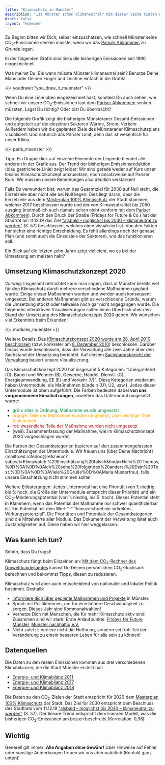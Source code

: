 ```yaml
---
title: "Klimaschutz in Münster"
description: "Ist Münster schon klimaneutral? Mit dieser Seite bieten wir interessierten MünsteranerInnen die Möglichkeit, sich schnell und einfach über Klimaschutz in Münster zu informieren."
draft: false
layout: "kommune"
---
```


Zu Beginn bitten wir Dich, selber einzuschätzen, wie schnell Münster seine
CO<sub>2</sub>-Emissionen senken müsste, wenn wir das [Pariser Abkommen](../../paris-limits) zu Grunde legen.

In der folgenden Grafik sind links die bisherigen Emissionen seit 1990 eingezeichnet.

Was meinst Du: Bis wann müsste Münster klimaneutral sein? Benutze Deine Maus oder Deinen Finger und zeichne einfach in die Grafik!

{{< youdrawit "you_draw_it_muenster" >}}

Wenn Du eine Linie oben eingezeichnet hast, konntest Du auch sehen, wie schnell wir unsere CO<sub>2</sub>-Emissionen laut dem [Pariser Abkommen](../../paris-limits) senken müssten. Lagst Du richtig? Oder bist Du überrascht?

Die folgende Grafik zeigt die bisherigen Münsteraner Gesamt-Emissionen und aufgeteilt auf die einzelnen Sektoren Wärme, Strom, Verkehr. Außerdem haben wir die geplanten Ziele des Münsteraner Klimaschutzplans visualisiert. Und natürlich das Pariser Limit, denn das ist wesentlich für unser Klima.

{{< paris_muenster >}}

Tipp: Ein Doppelklick auf einzelne Elemente der Legende blendet alle anderen in der Grafik aus.
Der Trend der bisherigen Emissionsreduktion (blau gestrichelte Linie) zeigt leider:
Wir sind gerade weder auf Kurs unser lokales Klimaschutzkonzept umzusetzen, noch ansatzweise auf Pariser Kurs.
Wir müssen unsere Bemühungen also deutlich verstärken!

Falls Du verwundert bist, warum das Gesamtziel für 2030 auf Null steht, die Einzelziele aber nicht alle bei Null liegen:
Dies liegt daran, dass die Einzelziele aus dem [Masterplan 100% Klimaschutz](https://www.stadt-muenster.de/klima/unser-klima-2050.html) der Stadt stammen, welcher 2017 beschlossen wurde und der von Klimaneutralität bis 2050 ausging (mutmaßlich auch damals schon nicht konform mit dem [Pariser Abkommen](../../paris-limits)).
Durch den Druck der Straße (Fridays for Future & Co.) hat der Stadtrat am 11.12.19 das Ziel ["alsbald –
möglichst bis 2030 – klimaneutral zu werden"](https://www.stadt-muenster.de/sessionnet/sessionnetbi/getfile.php?id=454393&type=do) (S. 57) beschlossen, welches oben visualisiert ist.
Von den Fakten her sicher eine richtige Entscheidung. Es fehlt allerdings noch der genaue Plan (und somit auch die Einzelziele der Sektoren), wie das funktionieren soll.

Ein Blick auf die letzten zehn Jahre zeigt vielleicht, wo es bei der Umsetzung am meisten hakt?

## Umsetzung Klimaschutzkonzept 2020

Vorweg: Insgesamt betrachtet kann man sagen, dass in Münster bereits viel
für den Klimaschutz durch mehrere verschiedene Maßnahmen geplant wurde.
Einige dieser Maßnahmen wurden und werden auch konsequent umgesetzt.
Bei anderen Maßnahmen gibt es verschiedene Gründe, warum die Umsetzung
stockt oder teilweise noch gar nicht angegangen wurde. Die folgenden
interaktiven Visualisierungen sollen einen Überblick über den Stand der
Umsetzung des Klimaschutzkonzepts 2020 geben. Wir wünschen viel Erkenntnis
beim Erkunden!

{{< modules_muenster >}}

Weitere Details:
Das [Klimaschutzkonzept 2020 wurde am 28. April 2010 beschlossen](https://www.stadt-muenster.de/sessionnet/sessionnetbi/to0040.php?__ksinr=7271&toselect=96517)
(bzw. konkreter am [8. Dezember 2010](https://www.stadt-muenster.de/sessionnet/sessionnetbi/to0040.php?__ksinr=7276&toselect=102482))
beschlossen. Darüber hinaus wurde beschlossen, dass die Verwaltung alle
zwei Jahre über den Sachstand der Umsetzung berichtet. Auf diesem
[Sachstandsbericht der Verwaltung](https://www.stadt-muenster.de/sessionnet/sessionnetbi/getfile.php?id=435054&type=do) basiert unsere Visualisierung.

Das Klimaschutzkonzept 2020 hat insgesamt 5 Kategorien: "Übergreifend (Ü),
Bauen und Wohnen (B), Gewerbe, Handel, Dienstl. (G), Energieumwandlung, EE (E) und Verkehr (V)".
Diese Kategorien wiederum haben Untermodule, die Maßnahmen bündeln (Ü1, Ü2, usw.).
Jedes dieser Untermodule ist oben aufgeführt. Die Farben bedeuten
dabei **von uns vorgenommene Einschätzungen**, inwiefern das Untermodul umgesetzt
wurde:

- <span style="color:#01873B">grün: alles in Ordnung, Maßnahme wurde umgesetzt</span>
- <span style="color:orange">orange: Teile der Maßnahme wurden umgesetzt, aber wichtige Teile fehlen noch</span>
- <span style="color:#AE1B1B">rot: wesentliche Teile der Maßnahme wurden nicht umgesetzt</span>
- (weiß: Zusammenfassung der Maßnahme, wie im Klimaschutzkonzept 2020 vorgeschlagen wurde)

Die Farben der Gesamtkategorien basieren auf den zusammengefassten Einschätzungen der Untermodule. Wir freuen uns [über Deine Nachricht](mailto:ed.rofedoc@retsneum?subject=Klimawatch:%20Einschätzung%20falsch&body=Hallo%20Thomas,%0D%0A%0D%0Aich%20sehe%20folgendes%20anders:%20Dein%20Text.%0D%0A%0D%0AViele%20Grüße%0D%0AMaria Musterfrau), falls unsere Einschätzung nicht stimmen sollte!

Weitere Erläuterungen: Jedes Untermodul hat eine Priorität (von 1: niedrig,
bis 5: hoch; die Größe der Untermodule entspricht dieser Priorität) und ein  CO<sub>2</sub>-Minderungspotential (von 1: niedrig,
bis 5: hoch). Dieses Potential steht in Klammern, wenn das Potential der
Maßnahme nur schwer quantifizierbar ist. Ein Potential mit dem Wert "-"
"kennzeichnet ein indirektes Wirkungspotenzial". Die Prioritäten und Potentiale
der Gesamtkategorien sind die Mittelwerte aller Module. Das Dokument der Verwaltung
listet auch Zuständigkeiten auf. Diese haben wir hier weggelassen.


## Was kann ich tun?

Schön, dass Du fragst!

Klimaschutz fängt beim Einzelnen an: [Mit dem CO<sub>2</sub>-Rechner des Umweltbundesamtes](https://uba.co2-rechner.de/de_DE/) kannst Du Deinen persönlichen CO<sub>2</sub>-Rucksack berechnen und bekommst Tipps, diesen zu reduzieren.

Klimaschutz wird aber auch entscheidend von nationaler und lokaler Politik bestimmt.
Deshalb:

- [Informiere dich über geplante Maßnahmen und Projekte](https://www.stadt-muenster.de/klima/) in Münster.
- Sprich mit PolitikerInnen, um für eine höhere Geschwindigkeit zu sorgen. Dieses Jahr sind Kommunalwahlen!
- Vernetze Dich mit Menschen, die für mehr Klimaschutz aktiv sind. Zusammen sind wir stark! Erste Anlaufpunkte: [Fridays for Future Münster](https://fff-muenster.de/), [Münster nachhaltig e.V.](http://muenster-nachhaltig.de/)
- Nicht zuletzt: Verliere nicht die Hoffnung, sondern sei froh Teil der Veränderung zu einem besseren Leben für alle sein zu können!

## Datenquellen

Die Daten zu den realen Emissionen kommen aus drei verschiedenen Klimabilanzen, die die Stadt Münster erstellt hat:

- [Energie- und Klimabilanz 2011](https://www.stadt-muenster.de/sessionnet/sessionnetbi/vo0050.php?__kvonr=2004035809)
- [Energie- und Klimabilanz 2017](https://www.stadt-muenster.de/sessionnet/sessionnetbi/vo0050.php?__kvonr=2004044154)
- [Energie- und Klimabilanz 2018](https://www.stadt-muenster.de/fileadmin//user_upload/stadt-muenster/67_umwelt/pdf/klima/bericht-klimabilanz-2018.pdf)

Die Daten zu den CO<sub>2</sub>-Zielen der Stadt entspricht für 2020 dem [Masterplan 100% Klimaschutz](https://www.stadt-muenster.de/klima/unser-klima-2050.html) der Stadt.
Das Ziel für 2030 entspricht dem Beschluss des Stadtrats vom 11.12.19 ["alsbald –
möglichst bis 2030 – klimaneutral zu werden"](https://www.stadt-muenster.de/sessionnet/sessionnetbi/getfile.php?id=454393&type=do) (S. 57).
Der lineare Trend entspricht dem linearen Modell, was die bisherigen CO<sub>2</sub>-Emissionen am besten beschreibt (Korrelation: 0,96).

## Wichtig

Generell gilt immer: **Alle Angaben ohne Gewähr!** Über Hinweise auf
Fehler oder sonstige Anmerkungen freuen wir uns aber natürlich (Kontakt ganz unten)!
